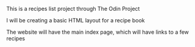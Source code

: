 This is a recipes list project through The Odin Project

I will be creating a basic HTML layout for a recipe book

The website will have the main index page, which will have links to a few recipes